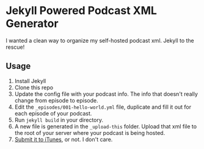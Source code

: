 # Jekyll Powered Podcast XML Generator

I wanted a clean way to organize my self-hosted podcast xml. Jekyll to the rescue!

## Usage
1. Install Jekyll
2. Clone this repo
3. Update the config file with your podcast info. The info that doesn't really change from episode to episode.
4. Edit the `_episodes/001-hello-world.yml` file, duplicate and fill it out for each episode of your podcast.
5. Run `jekyll build` in your directory.
6. A new file is generated in the `_upload-this` folder. Upload that xml file to the root of your server where your podcast is being hosted.
7. [Submit it to iTunes](https://www.apple.com/itunes/podcasts/specs.html), or not. I don't care.
